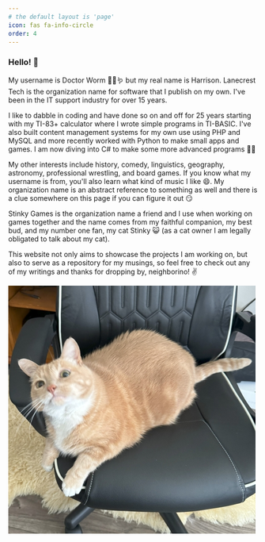 ```yaml
---
# the default layout is 'page'
icon: fas fa-info-circle
order: 4
---
```


<!-- >> Add Markdown syntax content to file `_tabs/about.md`{: .filepath } and it will show up on this page.
{: .prompt-tip } -->

### Hello! 👋

My username is Doctor Worm 🧑‍⚕️🪱 but my real name is Harrison. Lanecrest Tech is the organization name for software that I publish on my own. I've been in the IT support industry for over 15 years.

I like to dabble in coding and have done so on and off for 25 years starting with my TI-83+ calculator where I wrote simple programs in TI-BASIC. I've also built content management systems for my own use using PHP and MySQL and more recently worked with Python to make small apps and games. I am now diving into C# to make some more advanced programs 🧑‍💻

My other interests include history, comedy, linguistics, geography, astronomy, professional wrestling, and board games. If you know what my username is from, you'll also learn what kind of music I like 😄. My organization name is an abstract reference to something as well and there is a clue somewhere on this page if you can figure it out 😏

Stinky Games is the organization name a friend and I use when working on games together and the name comes from my faithful companion, my best bud, and my number one fan, my cat Stinky 😺 (as a cat owner I am legally obligated to talk about my cat).

This website not only aims to showcase the projects I am working on, but also to serve as a repository for my musings, so feel free to check out any of my writings and thanks for dropping by, neighborino! ✌️

![My Mogwai, Stinky](assets/img/stinky.jpg)